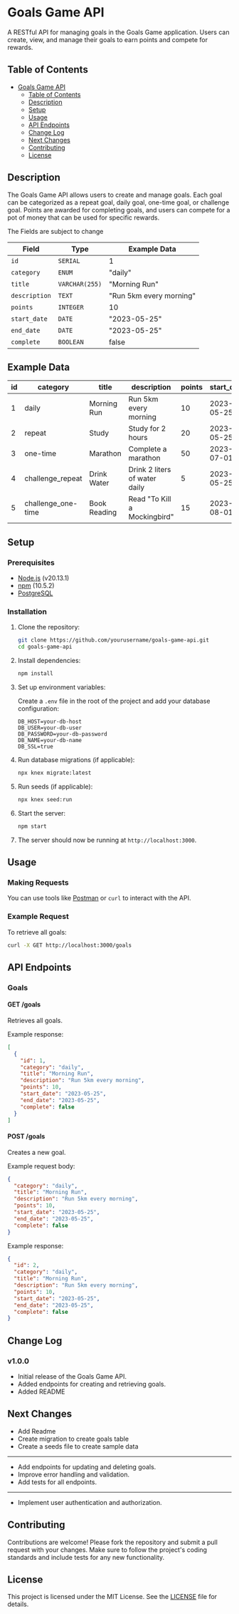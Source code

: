 # Goals Game API

A RESTful API for managing goals in the Goals Game application. Users can create, view, and manage their goals to earn points and compete for rewards.

## Table of Contents

- [Goals Game API](#goals-game-api)
  - [Table of Contents](#table-of-contents)
  - [Description](#description)
  - [Setup](#setup)
  - [Usage](#usage)
  - [API Endpoints](#api-endpoints)
  - [Change Log](#change-log)
  - [Next Changes](#next-changes)
  - [Contributing](#contributing)
  - [License](#license)

## Description

The Goals Game API allows users to create and manage goals. Each goal can be categorized as a repeat goal, daily goal, one-time goal, or challenge goal. Points are awarded for completing goals, and users can compete for a pot of money that can be used for specific rewards.

The Fields are subject to change

| Field         | Type           | Example Data            |
| ------------- | -------------- | ----------------------- |
| `id`          | `SERIAL`       | 1                       |
| `category`    | `ENUM`         | "daily"                 |
| `title`       | `VARCHAR(255)` | "Morning Run"           |
| `description` | `TEXT`         | "Run 5km every morning" |
| `points`      | `INTEGER`      | 10                      |
| `start_date`  | `DATE`         | "2023-05-25"            |
| `end_date`    | `DATE`         | "2023-05-25"            |
| `complete`    | `BOOLEAN`      | false                   |

## Example Data

| id  | category           | title        | description                   | points | start_date | end_date   | complete |
| --- | ------------------ | ------------ | ----------------------------- | ------ | ---------- | ---------- | -------- |
| 1   | daily              | Morning Run  | Run 5km every morning         | 10     | 2023-05-25 | 2023-05-25 | false    |
| 2   | repeat             | Study        | Study for 2 hours             | 20     | 2023-05-25 | 2023-06-25 | false    |
| 3   | one-time           | Marathon     | Complete a marathon           | 50     | 2023-07-01 | 2023-07-01 | false    |
| 4   | challenge_repeat   | Drink Water  | Drink 2 liters of water daily | 5      | 2023-05-25 | 2023-06-25 | false    |
| 5   | challenge_one-time | Book Reading | Read "To Kill a Mockingbird"  | 15     | 2023-08-01 | 2023-08-31 | false    |

## Setup

### Prerequisites

- [Node.js](https://nodejs.org/) (v20.13.1)
- [npm](https://www.npmjs.com/) (10.5.2)
- [PostgreSQL](https://www.postgresql.org/)

### Installation

1. Clone the repository:

   ```sh
   git clone https://github.com/yourusername/goals-game-api.git
   cd goals-game-api
   ```

2. Install dependencies:

   ```sh
   npm install
   ```

3. Set up environment variables:

   Create a `.env` file in the root of the project and add your database configuration:

   ```env
   DB_HOST=your-db-host
   DB_USER=your-db-user
   DB_PASSWORD=your-db-password
   DB_NAME=your-db-name
   DB_SSL=true
   ```

4. Run database migrations (if applicable):

   ```sh
   npx knex migrate:latest
   ```

5. Run seeds (if applicable):

   ```sh
   npx knex seed:run
   ```

6. Start the server:

   ```sh
   npm start
   ```

7. The server should now be running at `http://localhost:3000`.

## Usage

### Making Requests

You can use tools like [Postman](https://www.postman.com/) or `curl` to interact with the API.

### Example Request

To retrieve all goals:

```sh
curl -X GET http://localhost:3000/goals
```

## API Endpoints

### Goals

#### GET /goals

Retrieves all goals.

Example response:

```json
[
  {
    "id": 1,
    "category": "daily",
    "title": "Morning Run",
    "description": "Run 5km every morning",
    "points": 10,
    "start_date": "2023-05-25",
    "end_date": "2023-05-25",
    "complete": false
  }
]
```

#### POST /goals

Creates a new goal.

Example request body:

```json
{
  "category": "daily",
  "title": "Morning Run",
  "description": "Run 5km every morning",
  "points": 10,
  "start_date": "2023-05-25",
  "end_date": "2023-05-25",
  "complete": false
}
```

Example response:

```json
{
  "id": 2,
  "category": "daily",
  "title": "Morning Run",
  "description": "Run 5km every morning",
  "points": 10,
  "start_date": "2023-05-25",
  "end_date": "2023-05-25",
  "complete": false
}
```

## Change Log

### v1.0.0

- Initial release of the Goals Game API.
- Added endpoints for creating and retrieving goals.
- Added README

## Next Changes

- Add Readme
- Create migration to create goals table
- Create a seeds file to create sample data

---

- Add endpoints for updating and deleting goals.
- Improve error handling and validation.
- Add tests for all endpoints.

---

- Implement user authentication and authorization.

## Contributing

Contributions are welcome! Please fork the repository and submit a pull request with your changes. Make sure to follow the project's coding standards and include tests for any new functionality.

## License

This project is licensed under the MIT License. See the [LICENSE](LICENSE) file for details.
